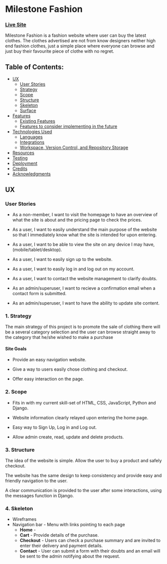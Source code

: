 # Milestone Fashion

### [Live Site]()

Milestone Fashion is a fashion website where user can buy the latest clothes. The clothes advertised are not from know designers neither high end fashion clothes,
just a simple place where everyone can browse and just buy their favourite piece of clothe with no regret.

## Table of Contents:
-  [UX](#ux)
    -  [User Stories](#user-stories)
    -  [Strategy](#1-strategy)
    -  [Scope](#2-scope)
    -  [Structure](#3-structure)
    -  [Skeleton](#4-skeleton)
    -  [Surface](#5-surface)
-  [Features](#features)
    -  [Existing Features](#existing-features)
    -  [Features to consider implementing in the future](#features-to-consider-implementing-in-the-future)
-  [Technologies Used](#technologies-used)
    -  [Languages](#1-languages)
    -  [Integrations](#2-integrations)
    -  [Workspace, Version Control, and Repository Storage](#3-workspace-version-control-and-repository-storage)
-  [Resources](#resources)
-  [Testing](#testing)
-  [Deployment](#deployment)
-  [Credits](#credits)
-  [Acknowledgments](#acknowledgments)

## UX
### User Stories

- As a non-member, I want to visit the homepage to have an overview of what the site is about and the pricing page to check the prices.

- As a user, I want to easily understand the main purpose of the website so that I immediately know what the site is intended for upon entering.

- As a user, I want to be able to view the site on any device I may have, (mobile/tablet/desktop).

- As a user, I want to easily sign up to the website.

- As a user, I want to easily log in and log out on my account.

- As a user, I want to contact the website management to clarify doubts.

- As an admin/superuser, I want to recieve a confirmation email when a contact form is submitted.

- As an admin/superuser, I want to have the ability to update site content.

### 1. Strategy

The main strategy of this project is to promote the sale of clothing there will be a several category selection and the user can browse straight away to the category that he/she wished to make a purchase

####  Site Goals

- Provide an easy navigation website.

- Give a way to users easily chose clothing and checkout.

- Offer easy interaction on the page.

### 2. Scope

- Fits in with my current skill-set of HTML, CSS, JavaScript, Python and Django.

- Website information clearly relayed upon entering the home page.

- Easy way to Sign Up, Log in and Log out.

- Allow admin create, read, update and delete products.

### 3. Structure

The idea of the website is simple. Allow the user to buy a product and safely checkout.

The website has the same design to keep consistency and provide easy and friendly navigation to the user.

A clear communication is provided to the user after some interactions, using the messages function in Django.

### 4. Skeleton
-  Wireframes
- Navigation bar - Menu with links pointing to each page
    - **Home** -
    - **Cart** -  Provide details of the purchase.
    - **Checkout** - Users can check a purchase summary and are invited to enter their delivery and payment details.
    - **Contact** - User can submit a form with their doubts and an email will be sent to the admin notifying about the request.